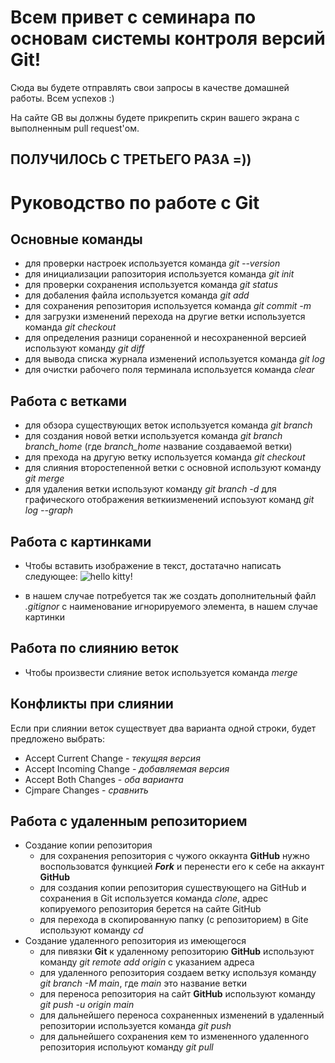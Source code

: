 # Всем привет с семинара по основам системы контроля версий Git!

Сюда вы будете отправлять свои запросы в качестве домашней работы. Всем успехов :)

На сайте GB вы должны будете прикрепить скрин вашего экрана с выполненным pull request'ом.

## ПОЛУЧИЛОСЬ С ТРЕТЬЕГО РАЗА =))

# Руководство по работе с Git

## Основные команды

* для проверки настроек используется команда *git --version*
* для инициализации рапозитория используется команда *git init*
* для проверки сохранения используется команда *git status*
* для добаления файла используется команда *git add*
* для сохранения репозитория используется команда *git commit -m*
* для загрузки изменений перехода на другие ветки используется команда *git checkout*
* для определения разници сораненной и несохраненной версией используют команду *git diff*
* для вывода списка журнала изменений используется команда *git log*
* для очистки рабочего поля терминала используется команда *clear*

## Работа с ветками

* для обзора существующих веток используется команда *git branch*
* для создания новой ветки используется команда *git branch branch_home* (где *branch_home* название создаваемой ветки)
* для прехода на другую ветку используется команда *git checkout*
* для слияния второстепенной ветки с основной используют команду *git merge*
* для удаления ветки используют команду *git branch -d*
для графического отображения веткиизменений испоьзуют команд *git log --graph*

## Работа с картинками

* Чтобы вставить изображение в текст, достатачно написать следующее: ![hello kitty!](Kotik.jpg)

* в нашем случае потребуется так же создать дополнительный файл *.gitignor* с наименование игнорируемого элемента, в нашем случае картинки

## Работа по слиянию веток

* Чтобы произвести слияние веток используется команда *merge*
 
## Конфликты при слиянии

Если при слиянии веток существует два варианта одной строки, будет предложено выбрать:
* Accept Current Change - *текущяя версия*
* Accept Incoming Change - *добавляемая версия*
* Accept Both Changes - *оба варианта*
* Cjmpare Changes - *сравнить*

## Работа с удаленным репозиторием

* Создание копии репозитория
  * для сохранения репозитория с чужого оккаунта **GitHub** нужно воспользоватся функцией ***Fork*** и перенести его к себе на аккаунт **GitHub**
  * для создания копии репозитория сушествующего на GitHub и сохранения в Git используется команда *clone*, адрес копируемого репозитория берется на сайте GitHub
  * для перехода в скопированную папку (с репозиторием) в Gitе используют команду *cd* 
* Создание удаленного репозитория из имеющегося
  * для пивязки **Git** к удаленному репозиторию **GitHub** используют команду *git remote add origin* с указанием адреса
  * для удаленного репозитория создаем ветку используя команду *git branch -M main*, где *main* это название ветки
  * для переноса репозитория на сайт **GitHub** используют команду *git push -u origin main*
  * для дальнейшего переноса сохраненных изменений в удаленный репозитории используется команда *git push*
  * для дальнейшего сохранения кем то измененного удаленного репозитория испольуют команду *git pull*